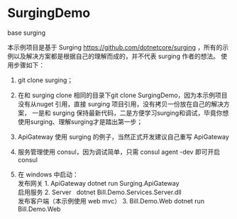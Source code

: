 # SurgingDemo
base surging

本示例项目是基于 Surging https://github.com/dotnetcore/surging ，所有的示例以及解决方案都是根据自己的理解而成的，并不代表 surging 作者的想法。
使用步骤如下：
1. git clone surging；

2. 在和 surging clone 相同的目录下git clone SurgingDemo，因为本示例项目没有从nuget 引用，直接 surging 项目引用，没有拷贝一份放在自己的解决方案，
一是和 surging 保持最新代码，二是方便学习surging和调试，毕竟你想使用surging、理解surging才是踏出第一步；

3. ApiGateway 使用 surging 的例子，当然正式开发建议自己重写 ApiGateway

4. 服务管理使用 consul，因为调试简单，只需 consul agent -dev 即可开启consul

5. 在 windows 中启动：<br/>
发布网关 1. ApiGateway     dotnet run Surging.ApiGateway<br/>
启用服务 2. Server    dotnet Bill.Demo.Services.Server.dll<br/>
发布客户端（本示例使用 web mvc） 3. Bill.Demo.Web  dotnet run Bill.Demo.Web<br/>
